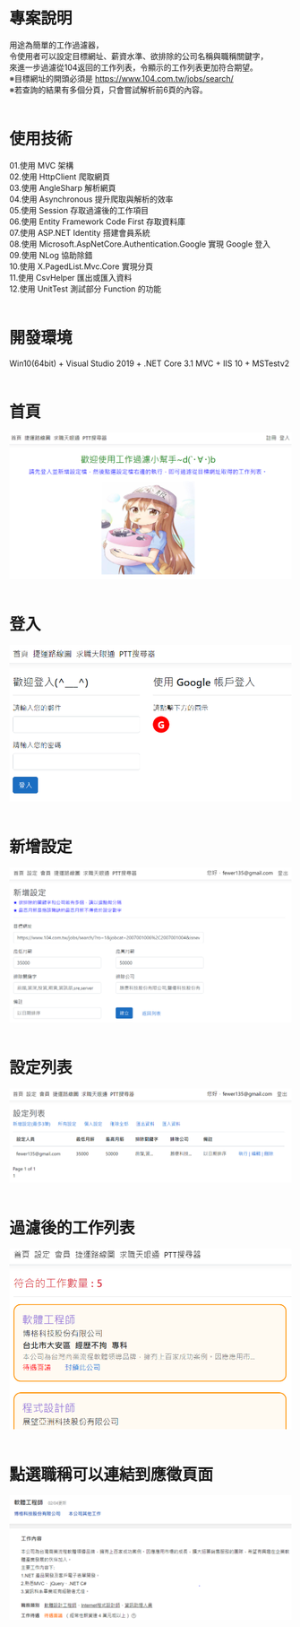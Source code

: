 # 專案說明  
用途為簡單的工作過濾器，  
令使用者可以設定目標網址、薪資水準、欲排除的公司名稱與職稱關鍵字，  
來進一步過濾從104返回的工作列表，令顯示的工作列表更加符合期望。  
※目標網址的開頭必須是 https://www.104.com.tw/jobs/search/  
※若查詢的結果有多個分頁，只會嘗試解析前6頁的內容。  
&emsp;  
# 使用技術  
01.使用 MVC 架構  
02.使用 HttpClient 爬取網頁  
03.使用 AngleSharp 解析網頁  
04.使用 Asynchronous 提升爬取與解析的效率  
05.使用 Session 存取過濾後的工作項目  
06.使用 Entity Framework Code First 存取資料庫  
07.使用 ASP.NET Identity 搭建會員系統  
08.使用 Microsoft.AspNetCore.Authentication.Google 實現 Google 登入  
09.使用 NLog 協助除錯  
10.使用 X.PagedList.Mvc.Core 實現分頁  
11.使用 CsvHelper 匯出或匯入資料  
12.使用 UnitTest 測試部分 Function 的功能  
&emsp;  
# 開發環境  
Win10(64bit) + Visual Studio 2019 + .NET Core 3.1 MVC + IIS 10 + MSTestv2  
&emsp;  
# 首頁  
![image](https://github.com/Jacky20200711/JobFilter/blob/master/DEMO_01.PNG?raw=true)  
&emsp;  
# 登入  
![image](https://github.com/Jacky20200711/JobFilter/blob/master/DEMO_02.PNG?raw=true)  
&emsp;  
# 新增設定  
![image](https://github.com/Jacky20200711/JobFilter/blob/master/DEMO_03.PNG?raw=true)  
&emsp;  
# 設定列表  
![image](https://github.com/Jacky20200711/JobFilter/blob/master/DEMO_04.PNG?raw=true)  
&emsp;  
# 過濾後的工作列表  
![image](https://github.com/Jacky20200711/JobFilter/blob/master/DEMO_05.PNG?raw=true)  
&emsp;  
# 點選職稱可以連結到應徵頁面  
![image](https://github.com/Jacky20200711/JobFilter/blob/master/DEMO_06.PNG?raw=true)  
&emsp;  
